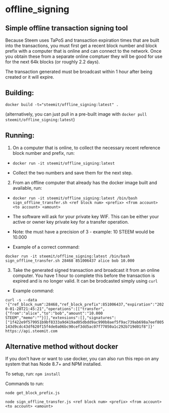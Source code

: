 # offline_signing

## Simple offline transaction signing tool

Because Steem uses TaPoS and transaction expiration times that are built into the transactions, you must first get a recent block number and block prefix with a computer that is online and can connect to the network. Once you obtain these from a separate online comptuer they will be good for use for the next 64k blocks (or roughly 2.2 days).

The transaction generated must be broadcast within 1 hour after being created or it will expire.

## Building:

`
docker build -t="steemit/offline_signing:latest" .
`

(alternatively, you can just pull in a pre-built image with `docker pull steemit/offline_signing:latest`)

## Running:

1. On a computer that is online, to collect the necessary recent reference block number and prefix, run:

- `docker run -it steemit/offline_signing:latest`

- Collect the two numbers and save them for the next step.

2. From an offline computer that already has the docker image built and available, run:

- `docker run -it steemit/offline_signing:latest /bin/bash sign_offline_transfer.sh <ref block num> <prefix> <from account> <to account> <amount>`

- The software will ask for your private key WIF. This can be either your active or owner key private key for a transfer operation.

- Note: the <amount> must have a precision of 3 - example: 10 STEEM would be 10.000

- Example of a correct command:

`docker run -it steemit/offline_signing:latest /bin/bash sign_offline_transfer.sh 28468 851006437 alice bob 10.000`

3. Take the generated signed transaction and broadcast it from an online computer. You have 1 hour to complete this before the transaction is expired and is no longer valid. It can be brodcasted simply using `curl`

- Example command:

`curl -s --data '{"ref_block_num":28468,"ref_block_prefix":851006437,"expiration":"2020-01-28T21:45:21","operations":[["transfer",{"from":"alice","to":"bob","amount":"10.000 STEEM","memo":""}]],"extensions":[],"signatures":["1f422e9f579951b9bf8333a9d419ad05dbdd9ac990b8aef5f9ac739ab698a7eef805143d9cdc43df620f15f4de0a06bc90cef3dd5ac07f77050a1c292b719d01f8"]}' https://api.steemit.com`

## Alternative method without docker

If you don't have or want to use docker, you can also run this repo on any system that has Node 8.7+ and NPM installed.

To setup, run: `npm install`

Commands to run:

`node get_block_prefix.js`

`node sign_offline_transfer.js <ref block num> <prefix> <from account> <to account> <amount>`
